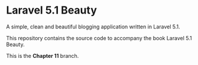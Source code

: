 # Laravel 5.1 Beauty

A simple, clean and beautiful blogging application written in Laravel 5.1.

This repository contains the source code to accompany the book Laravel 5.1 Beauty.

This is the **Chapter 11** branch.